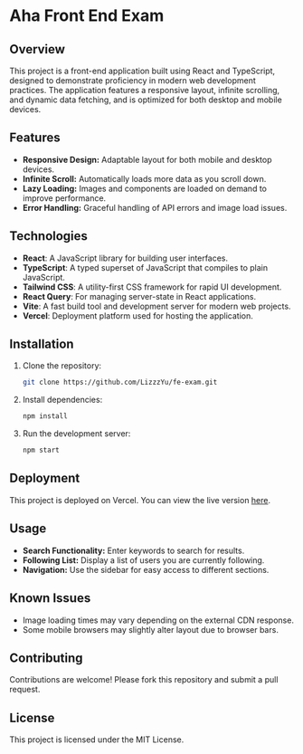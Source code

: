 # Aha Front End Exam

## Overview

This project is a front-end application built using React and TypeScript, designed to demonstrate proficiency in modern web development practices. The application features a responsive layout, infinite scrolling, and dynamic data fetching, and is optimized for both desktop and mobile devices.

## Features

- **Responsive Design:** Adaptable layout for both mobile and desktop devices.
- **Infinite Scroll:** Automatically loads more data as you scroll down.
- **Lazy Loading:** Images and components are loaded on demand to improve performance.
- **Error Handling:** Graceful handling of API errors and image load issues.

## Technologies

- **React**: A JavaScript library for building user interfaces.
- **TypeScript**: A typed superset of JavaScript that compiles to plain JavaScript.
- **Tailwind CSS**: A utility-first CSS framework for rapid UI development.
- **React Query**: For managing server-state in React applications.
- **Vite**: A fast build tool and development server for modern web projects.
- **Vercel**: Deployment platform used for hosting the application.


## Installation

1. Clone the repository:
   ```bash
   git clone https://github.com/LizzzYu/fe-exam.git
2. Install dependencies:
   ```bash
   npm install
3. Run the development server:
   ```bash
   npm start
   ```

## Deployment

This project is deployed on Vercel. You can view the live version [here](https://aha-fe-assessment.vercel.app/home).

## Usage

- **Search Functionality:** Enter keywords to search for results.
- **Following List:** Display a list of users you are currently following.
- **Navigation:** Use the sidebar for easy access to different sections.

## Known Issues

- Image loading times may vary depending on the external CDN response.
- Some mobile browsers may slightly alter layout due to browser bars.

## Contributing

Contributions are welcome! Please fork this repository and submit a pull request.

## License

This project is licensed under the MIT License.
